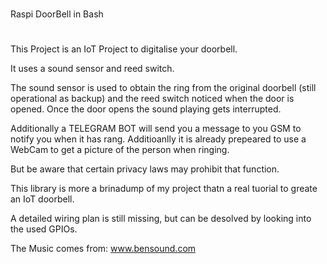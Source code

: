 #                                         
 Raspi DoorBell in Bash
#                                         

This Project is an IoT Project to digitalise your doorbell.

It uses a sound sensor and reed switch.

The sound sensor is used to obtain the ring from the original doorbell (still operational as backup) and the reed switch noticed when the door is opened. Once the door opens the sound playing gets interrupted.

Additionally a TELEGRAM BOT will send you a message to you GSM to notify you when it has rang. Additioanlly it is already prepeared to use a WebCam to get a picture of the person when ringing.

But be aware that certain privacy laws may prohibit that function. 

This library is more a brinadump of my project thatn a real tuorial to greate an IoT doorbell.

A detailed wiring plan is still missing, but can be desolved by looking into the used GPIOs.



The Music comes from: www.bensound.com

